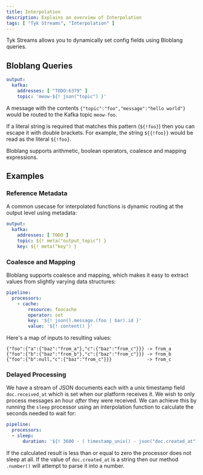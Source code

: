 ```yaml
---
title: Interpolation
description: Explains an overview of Interpolation
tags: [ "Tyk Streams", "Interpolation" ]
---
```


Tyk Streams allows you to dynamically set config fields using Bloblang queries.

## Bloblang Queries

```yaml
output:
  kafka:
    addresses: [ "TODO:6379" ]
    topic: 'meow-${! json("topic") }'
```

A message with the contents `{"topic":"foo","message":"hello world"}` would be routed to the Kafka topic `meow-foo`.

If a literal string is required that matches this pattern (`${!foo}`) then you can escape it with double brackets. For example, the string `${{!foo}}` would be read as the literal `${!foo}`.

<!-- //TODO:: For more in-depth details about the language [check out the docs][bloblang]. -->

Bloblang supports arithmetic, boolean operators, coalesce and mapping expressions. 

## Examples

### Reference Metadata

A common usecase for interpolated functions is dynamic routing at the output level using metadata:

```yaml
output:
  kafka:
    addresses: [ TODO ]
    topic: ${! meta("output_topic") }
    key: ${! meta("key") }
```

### Coalesce and Mapping

Bloblang supports coalesce and mapping, which makes it easy to extract values from slightly varying data structures:

```yaml
pipeline:
  processors:
    - cache:
        resource: foocache
        operator: set
        key: '${! json().message.(foo | bar).id }'
        value: '${! content() }'
```

Here's a map of inputs to resulting values:

```
{"foo":{"a":{"baz":"from_a"},"c":{"baz":"from_c"}}} -> from_a
{"foo":{"b":{"baz":"from_b"},"c":{"baz":"from_c"}}} -> from_b
{"foo":{"b":null,"c":{"baz":"from_c"}}}             -> from_c
```

### Delayed Processing

We have a stream of JSON documents each with a unix timestamp field `doc.received_at` which is set when our platform receives it. We wish to only process messages an hour _after_ they were received. We can achieve this by running the `sleep` processor using an interpolation function to calculate the seconds needed to wait for:

```yaml
pipeline:
  processors:
  - sleep:
      duration: '${! 3600 - ( timestamp_unix() - json("doc.created_at").number() ) }s'
```

If the calculated result is less than or equal to zero the processor does not sleep at all. If the value of `doc.created_at` is a string then our method `.number()` will attempt to parse it into a number.


